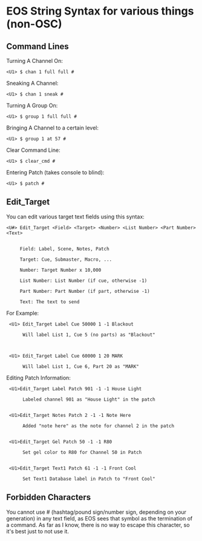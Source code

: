 # EOS String Syntax for various things (non-OSC)

## Command Lines

  Turning A Channel On:

    <U1> $ chan 1 full full #
    
  
  Sneaking A Channel:

    <U1> $ chan 1 sneak #
       
         
  Turning A Group On:

    <U1> $ group 1 full full #

  
  Bringing A Channel to a certain level:

    <U1> $ group 1 at 57 #
    
    
  Clear Command Line:

    <U1> $ clear_cmd #
       
         
  Entering Patch (takes console to blind):

    <U1> $ patch #


## Edit_Target

You can edit various target text fields using this syntax:

    <U#> Edit_Target <Field> <Target> <Number> <List Number> <Part Number> <Text>
    

         Field: Label, Scene, Notes, Patch
  
         Target: Cue, Submaster, Macro, ...
  
         Number: Target Number x 10,000
  
         List Number: List Number (if cue, otherwise -1)
  
         Part Number: Part Number (if part, otherwise -1)
  
         Text: The text to send
       
 For Example:
 
     <U1> Edit_Target Label Cue 50000 1 -1 Blackout
     
          Will label List 1, Cue 5 (no parts) as "Blackout"
     
     
     
     <U1> Edit_Target Label Cue 60000 1 20 MARK
     
          Will label List 1, Cue 6, Part 20 as "MARK"
 
 
 
 Editing Patch Information:
 
     <U1>Edit_Target Label Patch 901 -1 -1 House Light
     
          Labeled channel 901 as "House Light" in the patch


     <U1>Edit_Target Notes Patch 2 -1 -1 Note Here
     
          Added "note here" as the note for channel 2 in the patch
      
            
     <U1>Edit_Target Gel Patch 50 -1 -1 R80
     
          Set gel color to R80 for Channel 50 in Patch
          
     
     <U1>Edit_Target Text1 Patch 61 -1 -1 Front Cool
     
          Set Text1 Database label in Patch to "Front Cool"
     

## Forbidden Characters

You cannot use # (hashtag/pound sign/number sign, depending on your generation) in any text field, as EOS sees that symbol as the termination of a command. As far as I know, there is no way to escape this character, so it's best just to not use it. 
